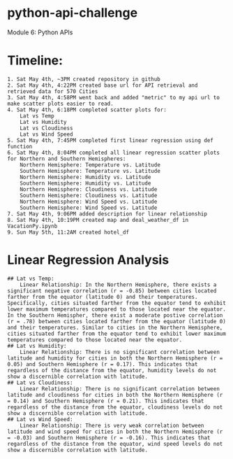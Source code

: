 # python-api-challenge
Module 6: Python APIs
# Timeline:
    1. Sat May 4th, ~3PM created repository in github
    2. Sat May 4th, 4:22PM created base url for API retrieval and retrieved data for 570 Cities
    3. Sat May 4th, 4:58PM went back and added "metric" to my api url to make scatter plots easier to read. 
    4. Sat May 4th, 6:18PM completed scatter plots for:
        Lat vs Temp
        Lat vs Humidity
        Lat vs Cloudiness
        Lat vs Wind Speed
    5. Sat May 4th, 7:45PM completed first linear regression using def function
    6. Sat May 4th, 8:04PM completed all linear regression scatter plots for Northern and Southern Hemispheres:
        Northern Hemisphere: Temperature vs. Latitude
        Southern Hemisphere: Temperature vs. Latitude
        Northern Hemisphere: Humidity vs. Latitude
        Southern Hemisphere: Humidity vs. Latitude
        Northern Hemisphere: Cloudiness vs. Latitude
        Southern Hemisphere: Cloudiness vs. Latitude
        Northern Hemisphere: Wind Speed vs. Latitude
        Southern Hemisphere: Wind Speed vs. Latitude
    7. Sat May 4th, 9:06PM added description for linear relationship
    8. Sat May 4th, 10:19PM created map and deal_weather_df in VacationPy.ipynb
    9. Sun May 5th, 11:2AM created hotel_df 
       
# Linear Regression Analysis
    ## Lat vs Temp: 
        Linear Relationship: In the Northern Hemisphere, there exists a significant negative correlation (r = -0.85) between cities located farther from the equator (latitude 0) and their temperatures. Specifically, cities situated farther from the equator tend to exhibit lower maximum temperatures compared to those located near the equator. In the Southern Hemispher, there exist a moderate postive correlation (r = .78) between cities located farther from the equator (latitude 0) and their temperatures. Similar to cities in the Northern Hemisphere, cities situated farther from the equator tend to exhibit lower maximum temperatures compared to those located near the equator.
    ## Lat vs Humidity:
        Linear Relationship: There is no significant correlation between latitude and humidity for cities in both the Northern Hemisphere (r = 0.05) and Southern Hemisphere (r = 0.17). This indicates that regardless of the distance from the equator, humidity levels do not show a discernible correlation with latitude.
    ## Lat vs Cloudiness: 
        Linear Relationship: There is no significant correlation between latitude and cloudiness for cities in both the Northern Hemisphere (r = 0.14) and Southern Hemisphere (r = 0.21). This indicates that regardless of the distance from the equator, cloudiness levels do not show a discernible correlation with latitude.
    ## Lat vs Wind Speed: 
        Linear Relationship: There is very weak correlation between latitude and wind speed for cities in both the Northern Hemisphere (r = -0.03) and Southern Hemisphere (r = -0.16). This indicates that regardless of the distance from the equator, wind speed levels do not show a discernible correlation with latitude.
    